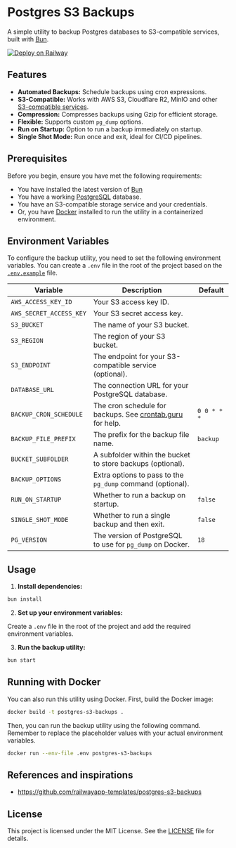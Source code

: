 # Postgres S3 Backups

A simple utility to backup Postgres databases to S3-compatible services, built with [Bun](https://bun.sh/).

[![Deploy on Railway](https://railway.app/button.svg)](https://railway.com/deploy/postgresql-s3-backups?referralCode=7y-eBI)

## Features

- **Automated Backups:** Schedule backups using cron expressions.
- **S3-Compatible:** Works with AWS S3, Cloudflare R2, MinIO and other [S3-compatible services](https://bun.sh/docs/api/s3#support-for-s3-compatible-services).
- **Compression:** Compresses backups using Gzip for efficient storage.
- **Flexible:** Supports custom `pg_dump` options.
- **Run on Startup:** Option to run a backup immediately on startup.
- **Single Shot Mode:** Run once and exit, ideal for CI/CD pipelines.

## Prerequisites

Before you begin, ensure you have met the following requirements:

- You have installed the latest version of [Bun](https.bun.sh)
- You have a working [PostgreSQL](https://www.postgresql.org/) database.
- You have an S3-compatible storage service and your credentials.
- Or, you have [Docker](https://www.docker.com/) installed to run the utility in a containerized environment.

## Environment Variables

To configure the backup utility, you need to set the following environment variables. You can create a `.env` file in the root of the project based on the [`.env.example`](.env.example) file.

| Variable                | Description                                                                        | Default     |
| ----------------------- | ---------------------------------------------------------------------------------- | ----------- |
| `AWS_ACCESS_KEY_ID`     | Your S3 access key ID.                                                             |             |
| `AWS_SECRET_ACCESS_KEY` | Your S3 secret access key.                                                         |             |
| `S3_BUCKET`             | The name of your S3 bucket.                                                        |             |
| `S3_REGION`             | The region of your S3 bucket.                                                      |             |
| `S3_ENDPOINT`           | The endpoint for your S3-compatible service (optional).                            |             |
| `DATABASE_URL`          | The connection URL for your PostgreSQL database.                                   |             |
| `BACKUP_CRON_SCHEDULE`  | The cron schedule for backups. See [crontab.guru](https://crontab.guru/) for help. | `0 0 * * *` |
| `BACKUP_FILE_PREFIX`    | The prefix for the backup file name.                                               | `backup`    |
| `BUCKET_SUBFOLDER`      | A subfolder within the bucket to store backups (optional).                         |             |
| `BACKUP_OPTIONS`        | Extra options to pass to the `pg_dump` command (optional).                         |             |
| `RUN_ON_STARTUP`        | Whether to run a backup on startup.                                                | `false`     |
| `SINGLE_SHOT_MODE`      | Whether to run a single backup and then exit.                                      | `false`     |
| `PG_VERSION`            | The version of PostgreSQL to use for `pg_dump` on Docker.                          | `18`        |

## Usage

1. **Install dependencies:**

```bash
bun install
```

2. **Set up your environment variables:**

Create a `.env` file in the root of the project and add the required environment variables.

3. **Run the backup utility:**

```bash
bun start
```

## Running with Docker

You can also run this utility using Docker. First, build the Docker image:

```bash
docker build -t postgres-s3-backups .
```

Then, you can run the backup utility using the following command. Remember to replace the placeholder values with your actual environment variables.

```bash
docker run --env-file .env postgres-s3-backups
```

## References and inspirations

- <https://github.com/railwayapp-templates/postgres-s3-backups>

## License

This project is licensed under the MIT License. See the [LICENSE](LICENSE) file for details.
